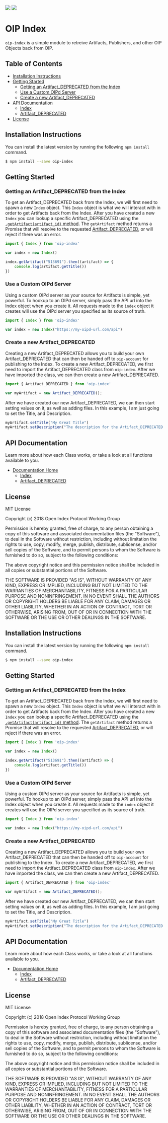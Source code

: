 [![](https://travis-ci.org/oipwg/oip-index.svg?branch=master)](https://travis-ci.org/oipwg/oip-index)
[![](https://img.shields.io/npm/v/oip-index.svg)](https://www.npmjs.com/package/oip-index)
# OIP Index
`oip-index` is a simple module to retreive Artifacts, Publishers, and other OIP Objects back from OIP.

## Table of Contents
* [Installation Instructions](https://github.com/oipwg/oip-index/#installation-instructions)
* [Getting Started](https://github.com/oipwg/oip-index/#getting-started)
	* [Getting an Artifact_DEPRECATED from the Index](https://github.com/oipwg/oip-index/#)
	* [Use a Custom OIPd Server](https://github.com/oipwg/oip-index/#)
	* [Create a new Artifact_DEPRECATED](https://github.com/oipwg/oip-index/#)
* [API Documentation](https://github.com/oipwg/oip-index/#api-documentation)
	* [Index](https://oipwg.github.io/oip-index/Index_.html)
	* [Artifact_DEPRECATED](https://oipwg.github.io/oip-index/Artifact_DEPRECATED.html)
* [License](https://github.com/oipwg/oip-index/#license)

## Installation Instructions
You can install the latest version by running the following `npm install` command.
```bash
$ npm install --save oip-index
```
## Getting Started

### Getting an Artifact_DEPRECATED from the Index

To get an Artifact_DEPRECATED back from the Index, we will first need to spawn a new `Index` object. This `Index` object is what we will interact with in order to get Artifacts back from the Index.  After you have created a new `Index` you can lookup a specific Artifact_DEPRECATED using the [`.getArtifact(artifact_id)` method](https://oipwg.github.io/oip-index/Index_.html#getArtifact). The `getArtifact` method returns a Promise that will resolve to the requested [Artifact_DEPRECATED](https://oipwg.github.io/oip-index/Artifact_DEPRECATED.html), or will reject if there was an error.

```javascript
import { Index } from 'oip-index'

var index = new Index()

index.getArtifact("513691").then((artifact) => {
    console.log(artifact.getTitle())
})
```

### Use a Custom OIPd Server

Using a custom OIPd server as your source for Artifacts is simple, yet powerful. To hookup to an OIPd server, simply pass the API url into the Index object when you create it. All requests made to the `index` object it creates will use the OIPd server you specified as its source of truth.
```javascript
import { Index } from 'oip-index'

var index = new Index("https://my-oipd-url.com/api")
```

### Create a new Artifact_DEPRECATED

Creating a new Artifact_DEPRECATED allows you to build your own Artifact_DEPRECATED that can then be handed off to `oip-account` for publishing to the Index. To create a new Artifact_DEPRECATED, we first need to import the Artifact_DEPRECATED class from `oip-index`. After we have imported the class, we can then create a new Artifact_DEPRECATED.

```javascript
import { Artifact_DEPRECATED } from 'oip-index'

var myArtifact = new Artifact_DEPRECATED();
```

After we have created our new Artifact_DEPRECATED, we can then start setting values on it, as well as adding files. In this example, I am just going to set the Title, and Description.

```javascript
myArtifact.setTitle("My Great Title")
myArtifact.setDescription("The description for the Artifact_DEPRECATED we are creating")
```

## API Documentation
Learn more about how each Class works, or take a look at all functions available to you.
* [Documentation Home](https://oipwg.github.io/oip-index/)
	* [Index](https://oipwg.github.io/oip-index/Index_.html)
	* [Artifact_DEPRECATED](https://oipwg.github.io/oip-index/Artifact_DEPRECATED.html)

## License
MIT License

Copyright (c) 2018 Open Index Protocol Working Group

Permission is hereby granted, free of charge, to any person obtaining a copy
of this software and associated documentation files (the "Software"), to deal
in the Software without restriction, including without limitation the rights
to use, copy, modify, merge, publish, distribute, sublicense, and/or sell
copies of the Software, and to permit persons to whom the Software is
furnished to do so, subject to the following conditions:

The above copyright notice and this permission notice shall be included in all
copies or substantial portions of the Software.

THE SOFTWARE IS PROVIDED "AS IS", WITHOUT WARRANTY OF ANY KIND, EXPRESS OR
IMPLIED, INCLUDING BUT NOT LIMITED TO THE WARRANTIES OF MERCHANTABILITY,
FITNESS FOR A PARTICULAR PURPOSE AND NONINFRINGEMENT. IN NO EVENT SHALL THE
AUTHORS OR COPYRIGHT HOLDERS BE LIABLE FOR ANY CLAIM, DAMAGES OR OTHER
LIABILITY, WHETHER IN AN ACTION OF CONTRACT, TORT OR OTHERWISE, ARISING FROM,
OUT OF OR IN CONNECTION WITH THE SOFTWARE OR THE USE OR OTHER DEALINGS IN THE
SOFTWARE.

## Installation Instructions
You can install the latest version by running the following `npm install` command.
```bash
$ npm install --save oip-index
```
## Getting Started

### Getting an Artifact_DEPRECATED from the Index

To get an Artifact_DEPRECATED back from the Index, we will first need to spawn a new `Index` object. This `Index` object is what we will interact with in order to get Artifacts back from the Index.  After you have created a new `Index` you can lookup a specific Artifact_DEPRECATED using the [`.getArtifact(artifact_id)` method](https://oipwg.github.io/oip-index/Index_.html#getArtifact). The `getArtifact` method returns a Promise that will resolve to the requested [Artifact_DEPRECATED](https://oipwg.github.io/oip-index/Artifact_DEPRECATED.html), or will reject if there was an error.

```javascript
import { Index } from 'oip-index'

var index = new Index()

index.getArtifact("513691").then((artifact) => {
    console.log(artifact.getTitle())
})
```

### Use a Custom OIPd Server

Using a custom OIPd server as your source for Artifacts is simple, yet powerful. To hookup to an OIPd server, simply pass the API url into the Index object when you create it. All requests made to the `index` object it creates will use the OIPd server you specified as its source of truth.
```javascript
import { Index } from 'oip-index'

var index = new Index("https://my-oipd-url.com/api")
```

### Create a new Artifact_DEPRECATED

Creating a new Artifact_DEPRECATED allows you to build your own Artifact_DEPRECATED that can then be handed off to `oip-account` for publishing to the Index. To create a new Artifact_DEPRECATED, we first need to import the Artifact_DEPRECATED class from `oip-index`. After we have imported the class, we can then create a new Artifact_DEPRECATED.

```javascript
import { Artifact_DEPRECATED } from 'oip-index'

var myArtifact = new Artifact_DEPRECATED();
```

After we have created our new Artifact_DEPRECATED, we can then start setting values on it, as well as adding files. In this example, I am just going to set the Title, and Description.

```javascript
myArtifact.setTitle("My Great Title")
myArtifact.setDescription("The description for the Artifact_DEPRECATED we are creating")
```

## API Documentation
Learn more about how each Class works, or take a look at all functions available to you.
* [Documentation Home](https://oipwg.github.io/oip-index/)
	* [Index](https://oipwg.github.io/oip-index/Index_.html)
	* [Artifact_DEPRECATED](https://oipwg.github.io/oip-index/Artifact_DEPRECATED.html)

## License
MIT License

Copyright (c) 2018 Open Index Protocol Working Group

Permission is hereby granted, free of charge, to any person obtaining a copy
of this software and associated documentation files (the "Software"), to deal
in the Software without restriction, including without limitation the rights
to use, copy, modify, merge, publish, distribute, sublicense, and/or sell
copies of the Software, and to permit persons to whom the Software is
furnished to do so, subject to the following conditions:

The above copyright notice and this permission notice shall be included in all
copies or substantial portions of the Software.

THE SOFTWARE IS PROVIDED "AS IS", WITHOUT WARRANTY OF ANY KIND, EXPRESS OR
IMPLIED, INCLUDING BUT NOT LIMITED TO THE WARRANTIES OF MERCHANTABILITY,
FITNESS FOR A PARTICULAR PURPOSE AND NONINFRINGEMENT. IN NO EVENT SHALL THE
AUTHORS OR COPYRIGHT HOLDERS BE LIABLE FOR ANY CLAIM, DAMAGES OR OTHER
LIABILITY, WHETHER IN AN ACTION OF CONTRACT, TORT OR OTHERWISE, ARISING FROM,
OUT OF OR IN CONNECTION WITH THE SOFTWARE OR THE USE OR OTHER DEALINGS IN THE
SOFTWARE.